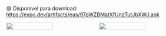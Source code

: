 :smile: Disponível para download: https://expo.dev/artifacts/eas/97pWZBMatXfUnzTutJbXWJ.apk

<div style="display: flex; justify-content: space-between;">
  <img src="https://i.imgur.com/09GqYo9.png" alt="" width="50%">
  <img src="https://i.imgur.com/P6Xqvky.png" alt="" width="50%">
</div>
